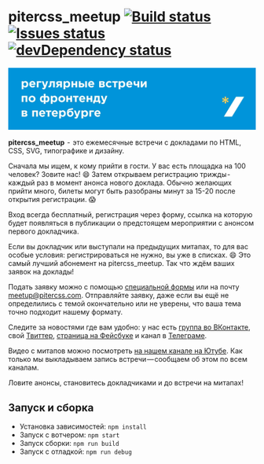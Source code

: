 # pitercss_meetup [![Build status][travis-image]][travis-url] [![Issues status][issues-image]][issues-url] [![devDependency status][dev-dependency-image]][dev-dependency-url]

![pitercss_meetup](/img/about.jpg)

**pitercss_meetup**  -  это ежемесячные встречи с докладами по HTML, CSS, SVG, типографике и дизайну.

Сначала мы ищем, к кому прийти в гости. У вас есть площадка на 100 человек? Зовите нас! 😄 Затем открываем регистрацию трижды - каждый раз в момент анонса нового доклада. Обычно желающих прийти много, билеты могут быть разобраны минут за 15-20 после открытия регистрации. 😱

Вход всегда бесплатный, регистрация через форму, ссылка на которую будет появляться в публикации о предстоящем мероприятии с анонсом первого докладчика.

Если вы докладчик или выступали на предыдущих митапах, то для вас особые условия: регистрироваться не нужно, вы уже в списках. 😄 Это самый лучший абонемент на pitercss_meetup. Так что ждём ваших заявок на доклады!

Подать заявку можно с помощью [специальной формы](https://docs.google.com/forms/d/e/1FAIpQLSe54sCg3DjMM-nfM7MYzDv-hkzjvuILBtNZFTyz4TzuKYia6A/viewform) или на почту [meetup@pitercss.com](mailto:meetup@pitercss.com). Отправляйте заявку, даже если вы ещё не определились с темой окончательно или не уверены, что ваша тема точно подходит нашему формату.

Следите за новостями где вам удобно: у нас есть [группа во ВКонтакте](https://vk.com/pitercss_meetup), свой [Твиттер](https://twitter.com/pitercss_meetup), [страница на Фейсбуке](https://www.facebook.com/pitercssmeetup/) и канал в [Телеграме](https://t.me/pitercss_meetup).

Видео с митапов можно посмотреть [на нашем канале на Ютубе](https://www.youtube.com/pitercss_meetup). Как только мы выкладываем запись встречи — сообщаем об этом по всем каналам.

Ловите анонсы, становитесь докладчиками и до встречи на митапах!

##  Запуск и сборка

- Установка зависимостей: `npm install`
- Запуск с вотчером: `npm start`
- Запуск сборки: `npm run build`
- Запуск с отладкой: `npm run debug`

[travis-image]: https://img.shields.io/travis/pitercss/pitercss.ru.svg?style=flat-square
[travis-url]: https://travis-ci.org/pitercss/pitercss.ru

[issues-image]: https://img.shields.io/github/issues/pitercss/pitercss.ru.svg?style=flat-square
[issues-url]: https://github.com/pitercss/pitercss.ru/issues

[dev-dependency-image]: https://david-dm.org/pitercss/pitercss.ru/dev-status.svg?style=flat-square
[dev-dependency-url]: https://david-dm.org/pitercss/pitercss.ru#info=devDependencies
